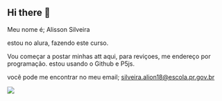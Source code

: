 ## Hi there 👋

Meu nome é; Alisson Silveira 

estou no alura, fazendo este curso.

Vou começar a postar minhas att aqui, para reviçoes, me endereço por programação. estou usando o Github e P5js.

você pode me encontrar no meu email; silveira.alion18@escola.pr.gov.br

![](https://media1.tenor.com/m/82bho5OSnV0AAAAC/sukuna-ronalof.gif)
